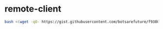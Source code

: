 # remote-client

```bash
bash <(wget -qO- https://gist.githubusercontent.com/botsarefuture/f9380380de0d0c06fd390801a2ace730/raw/install.sh)
```
